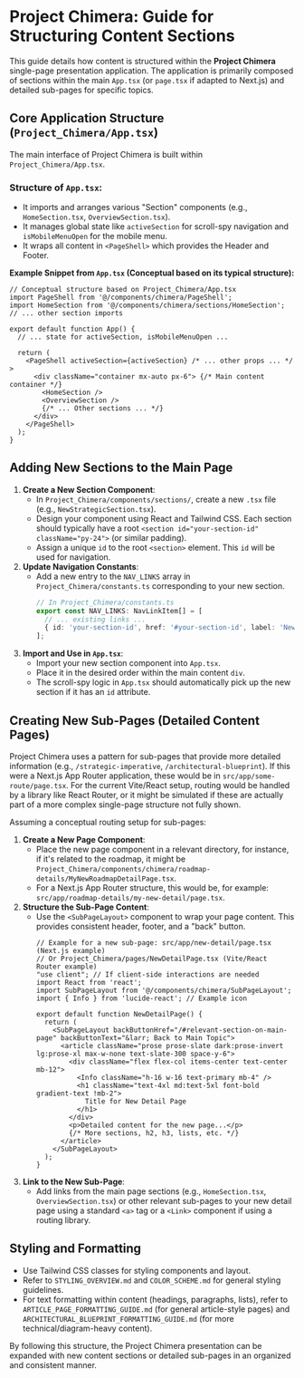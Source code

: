 
# Project Chimera: Guide for Structuring Content Sections

This guide details how content is structured within the **Project Chimera** single-page presentation application. The application is primarily composed of sections within the main `App.tsx` (or `page.tsx` if adapted to Next.js) and detailed sub-pages for specific topics.

## Core Application Structure (`Project_Chimera/App.tsx`)

The main interface of Project Chimera is built within `Project_Chimera/App.tsx`.

### Structure of `App.tsx`:

*   It imports and arranges various "Section" components (e.g., `HomeSection.tsx`, `OverviewSection.tsx`).
*   It manages global state like `activeSection` for scroll-spy navigation and `isMobileMenuOpen` for the mobile menu.
*   It wraps all content in `<PageShell>` which provides the Header and Footer.

**Example Snippet from `App.tsx` (Conceptual based on its typical structure):**
```tsx
// Conceptual structure based on Project_Chimera/App.tsx
import PageShell from '@/components/chimera/PageShell';
import HomeSection from '@/components/chimera/sections/HomeSection';
// ... other section imports

export default function App() {
  // ... state for activeSection, isMobileMenuOpen ...

  return (
    <PageShell activeSection={activeSection} /* ... other props ... */ >
      <div className="container mx-auto px-6"> {/* Main content container */}
        <HomeSection />
        <OverviewSection />
        {/* ... Other sections ... */}
      </div>
    </PageShell>
  );
}
```

## Adding New Sections to the Main Page

1.  **Create a New Section Component**:
    *   In `Project_Chimera/components/sections/`, create a new `.tsx` file (e.g., `NewStrategicSection.tsx`).
    *   Design your component using React and Tailwind CSS. Each section should typically have a root `<section id="your-section-id" className="py-24">` (or similar padding).
    *   Assign a unique `id` to the root `<section>` element. This `id` will be used for navigation.
2.  **Update Navigation Constants**:
    *   Add a new entry to the `NAV_LINKS` array in `Project_Chimera/constants.ts` corresponding to your new section.
        ```ts
        // In Project_Chimera/constants.ts
        export const NAV_LINKS: NavLinkItem[] = [
          // ... existing links ...
          { id: 'your-section-id', href: '#your-section-id', label: 'New Section Label' },
        ];
        ```
3.  **Import and Use in `App.tsx`**:
    *   Import your new section component into `App.tsx`.
    *   Place it in the desired order within the main content `div`.
    *   The scroll-spy logic in `App.tsx` should automatically pick up the new section if it has an `id` attribute.

## Creating New Sub-Pages (Detailed Content Pages)

Project Chimera uses a pattern for sub-pages that provide more detailed information (e.g., `/strategic-imperative`, `/architectural-blueprint`). If this were a Next.js App Router application, these would be in `src/app/some-route/page.tsx`. For the current Vite/React setup, routing would be handled by a library like React Router, or it might be simulated if these are actually part of a more complex single-page structure not fully shown.

Assuming a conceptual routing setup for sub-pages:

1.  **Create a New Page Component**:
    *   Place the new page component in a relevant directory, for instance, if it's related to the roadmap, it might be `Project_Chimera/components/chimera/roadmap-details/MyNewRoadmapDetailPage.tsx`.
    *   For a Next.js App Router structure, this would be, for example: `src/app/roadmap-details/my-new-detail/page.tsx`.
2.  **Structure the Sub-Page Content**:
    *   Use the `<SubPageLayout>` component to wrap your page content. This provides consistent header, footer, and a "back" button.
        ```tsx
        // Example for a new sub-page: src/app/new-detail/page.tsx (Next.js example)
        // Or Project_Chimera/pages/NewDetailPage.tsx (Vite/React Router example)
        "use client"; // If client-side interactions are needed
        import React from 'react';
        import SubPageLayout from '@/components/chimera/SubPageLayout';
        import { Info } from 'lucide-react'; // Example icon

        export default function NewDetailPage() {
          return (
            <SubPageLayout backButtonHref="/#relevant-section-on-main-page" backButtonText="&larr; Back to Main Topic">
              <article className="prose prose-slate dark:prose-invert lg:prose-xl max-w-none text-slate-300 space-y-6">
                <div className="flex flex-col items-center text-center mb-12">
                  <Info className="h-16 w-16 text-primary mb-4" />
                  <h1 className="text-4xl md:text-5xl font-bold gradient-text !mb-2">
                    Title for New Detail Page
                  </h1>
                </div>
                <p>Detailed content for the new page...</p>
                {/* More sections, h2, h3, lists, etc. */}
              </article>
            </SubPageLayout>
          );
        }
        ```
3.  **Link to the New Sub-Page**:
    *   Add links from the main page sections (e.g., `HomeSection.tsx`, `OverviewSection.tsx`) or other relevant sub-pages to your new detail page using a standard `<a>` tag or a `<Link>` component if using a routing library.

## Styling and Formatting

*   Use Tailwind CSS classes for styling components and layout.
*   Refer to `STYLING_OVERVIEW.md` and `COLOR_SCHEME.md` for general styling guidelines.
*   For text formatting within content (headings, paragraphs, lists), refer to `ARTICLE_PAGE_FORMATTING_GUIDE.md` (for general article-style pages) and `ARCHITECTURAL_BLUEPRINT_FORMATTING_GUIDE.md` (for more technical/diagram-heavy content).

By following this structure, the Project Chimera presentation can be expanded with new content sections or detailed sub-pages in an organized and consistent manner.
